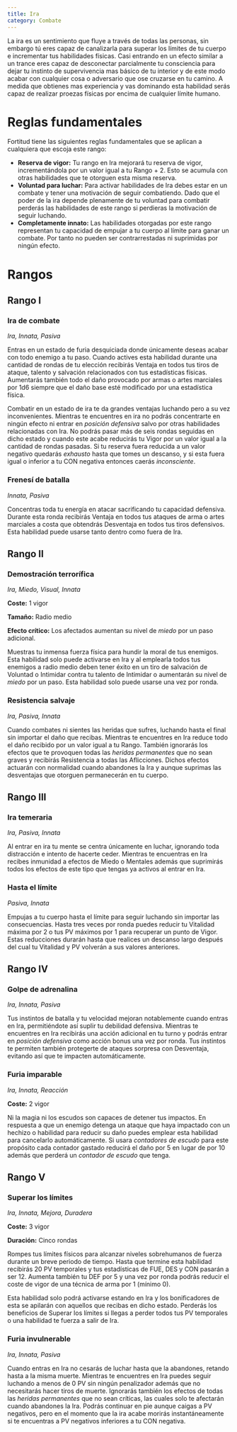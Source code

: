 ```yaml
---
title: Ira
category: Combate
---
```


La ira es un sentimiento que fluye a través de todas las personas, sin embargo tú eres capaz de canalizarla para superar los límites de tu cuerpo e incrementar tus habilidades físicas. Casi entrando en un efecto similar a un trance eres capaz de desconectar parcialmente tu consciencia para dejar tu instinto de supervivencia mas básico de tu interior y de este modo acabar con cualquier cosa o adversario que ose cruzarse en tu camino. A medida que obtienes mas experiencia y vas dominando esta habilidad serás capaz de realizar proezas físicas por encima de cualquier límite humano. 

# Reglas fundamentales

Fortitud tiene las siguientes reglas fundamentales que se aplican a cualquiera que escoja este rango:

- **Reserva de vigor:** Tu rango en Ira mejorará tu reserva de vigor, incrementándola por un valor igual a tu Rango + 2. Esto se acumula con otras habilidades que te otorguen esta misma reserva.
- **Voluntad para luchar:** Para activar habilidades de Ira debes estar en un combate y tener una motivación de seguir combatiendo. Dado que el poder de la ira depende plenamente de tu voluntad para combatir perderás las habilidades de este rango si perdieras la motivación de seguir luchando.
- **Completamente innato:** Las habilidades otorgadas por este rango representan tu capacidad de empujar a tu cuerpo al límite para ganar un combate. Por tanto no pueden ser contrarrestadas ni suprimidas por ningún efecto.

# Rangos

## Rango I

### Ira de combate

*Ira, Innata, Pasiva*

Entras en un estado de furia desquiciada donde únicamente deseas acabar con todo enemigo a tu paso. Cuando actives esta habilidad durante una cantidad de rondas de tu elección recibirás Ventaja en todos tus tiros de ataque, talento y salvación relacionados con tus estadísticas físicas. Aumentarás también todo el daño provocado por armas o artes marciales por 1d6 siempre que el daño base esté modificado por una estadística física.

Combatir en un estado de ira te da grandes ventajas luchando pero a su vez inconvenientes. Mientras te encuentres en ira no podrás concentrarte en ningún efecto ni entrar en *posición defensiva* salvo por otras habilidades relacionadas con Ira. No podrás pasar más de seis rondas seguidas en dicho estado y cuando este acabe reducirás tu Vigor por un valor igual a la cantidad de rondas pasadas. Si tu reserva fuera reducida a un valor negativo quedarás *exhausto* hasta que tomes un descanso, y si esta fuera igual o inferior a tu CON negativa entonces caerás *inconsciente*.

### Frenesí de batalla

*Innata, Pasiva*

Concentras toda tu energía en atacar sacrificando tu capacidad defensiva. Durante esta ronda recibirás Ventaja en todos tus ataques de arma o artes marciales a costa que obtendrás Desventaja en todos tus tiros defensivos. Esta habilidad puede usarse tanto dentro como fuera de Ira.

## Rango II

### Demostración terrorífica

*Ira, Miedo, Visual, Innata*

**Coste:** 1 vigor

**Tamaño:** Radio medio

**Efecto crítico:** Los afectados aumentan su nivel de *miedo* por un paso adicional.

Muestras tu inmensa fuerza física para hundir la moral de tus enemigos. Esta habilidad solo puede activarse en Ira y al emplearla todos tus enemigos a radio medio deben tener éxito en un tiro de salvación de Voluntad o Intimidar contra tu talento de Intimidar o aumentarán su nivel de *miedo* por un paso. Esta habilidad solo puede usarse una vez por ronda.

### Resistencia salvaje

*Ira, Pasiva, Innata*

Cuando combates ni sientes las heridas que sufres, luchando hasta el final sin importar el daño que recibas. Mientras te encuentres en Ira reduce todo el daño recibido por un valor igual a tu Rango. También ignorarás los efectos que te provoquen todas las *heridas permanentes* que no sean graves y recibirás Resistencia a todas las Aflicciones. Dichos efectos actuarán con normalidad cuando abandones la Ira y aunque suprimas las desventajas que otorguen permanecerán en tu cuerpo.

## Rango III

### Ira temeraria

*Ira, Pasiva, Innata*

Al entrar en ira tu mente se centra únicamente en luchar, ignorando toda distracción e intento de hacerte ceder. Mientras te encuentras en Ira recibes inmunidad a efectos de Miedo o Mentales además que suprimirás todos los efectos de este tipo que tengas ya activos al entrar en Ira. 

### Hasta el límite

*Pasiva, Innata*

Empujas a tu cuerpo hasta el límite para seguir luchando sin importar las consecuencias. Hasta tres veces por ronda puedes reducir tu Vitalidad máxima por 2 o tus PV máximos por 1 para recuperar un punto de Vigor. Estas reducciones durarán hasta que realices un descanso largo después del cual tu Vitalidad y PV volverán a sus valores anteriores.

## Rango IV

### Golpe de adrenalina

*Ira, Innata, Pasiva*

Tus instintos de batalla y tu velocidad mejoran notablemente cuando entras en Ira, permitiéndote así suplir tu debilidad defensiva. Mientras te encuentres en Ira recibirás una acción adicional en tu turno y podrás entrar en *posición defensiva* como acción bonus una vez por ronda. Tus instintos te permiten también protegerte de ataques sorpresa con Desventaja, evitando así que te impacten automáticamente.

### Furia imparable

*Ira, Innata, Reacción*

**Coste:** 2 vigor

Ni la magia ni los escudos son capaces de detener tus impactos. En respuesta a que un enemigo detenga un ataque que haya impactado con un hechizo o habilidad para reducir su daño puedes emplear esta habilidad para cancelarlo automáticamente. Si usara *contadores de escudo* para este propósito cada contador gastado reducirá el daño por 5 en lugar de por 10 además que perderá un *contador de escudo* que tenga.

## Rango V

### Superar los límites

*Ira, Innata, Mejora, Duradera*

**Coste:** 3 vigor

**Duración:** Cinco rondas

Rompes tus límites físicos para alcanzar niveles sobrehumanos de fuerza durante un breve periodo de tiempo. Hasta que termine esta habilidad recibirás 20 PV temporales y tus estadísticas de FUE, DES y CON pasarán a ser 12. Aumenta también tu DEF por 5 y una vez por ronda podrás reducir el coste de vigor de una técnica de arma por 1 (mínimo 0).

Esta habilidad solo podrá activarse estando en Ira y los bonificadores de esta se apilarán con aquellos que recibas en dicho estado. Perderás los beneficios de Superar los límites si llegas a perder todos tus PV temporales o una habilidad te fuerza a salir de Ira.

### Furia invulnerable

*Ira, Innata, Pasiva*

Cuando entras en Ira no cesarás de luchar hasta que la abandones, retando hasta a la misma muerte. Mientras te encuentres en Ira puedes seguir luchando a menos de 0 PV sin ningún penalizador además que no necesitarás hacer tiros de muerte. Ignorarás también los efectos de todas las *heridas permanentes* que no sean críticas, las cuales solo te afectarán cuando abandones la Ira. Podrás continuar en pie aunque caigas a PV negativos, pero en el momento que la ira acabe morirás instantáneamente si te encuentras a PV negativos inferiores a tu CON negativa. 
